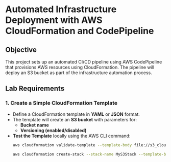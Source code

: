 # Automated Infrastructure Deployment with AWS CloudFormation and CodePipeline

## Objective

This project sets up an automated CI/CD pipeline using AWS CodePipeline that provisions AWS resources using CloudFormation. The pipeline will deploy an S3 bucket as part of the infrastructure automation process.

## Lab Requirements

### 1. Create a Simple CloudFormation Template
- Define a CloudFormation template in **YAML** or **JSON** format.
- The template will create an **S3 bucket** with parameters for:
  - **Bucket name**
  - **Versioning (enabled/disabled)**
- **Test the Template** locally using the AWS CLI command:  
  ```bash
  aws cloudformation validate-template --template-body file://s3_cloudformtemp.yaml 

  aws cloudformation create-stack --stack-name MyS3Stack --template-body file://s3_cloudformtemp.yaml --parameters ParameterKey=BucketName,ParameterValue=my-unique-s3-bucket ParameterKey=EnableVersioning,ParameterValue=Enabled ParameterKey=EnableObjectLock,ParameterValue=false --capabilities CAPABILITY_NAMED_IAM